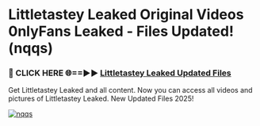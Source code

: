 # Littletastey Leaked Original Videos 0nlyFans Leaked - Files Updated! (nqqs)

<h3>🔴 CLICK HERE 🌐==►► <a href="https://tinyurl.com/ehrbuxhb" rel="nofollow">Littletastey Leaked Updated Files</a></h3>

Get Littletastey Leaked and all content. Now you can access all videos and pictures of Littletastey Leaked. New Updated Files 2025!

[![nqqs](https://i.imgur.com/lVYEuWS.gif)](https://tinyurl.com/ehrbuxhb)
